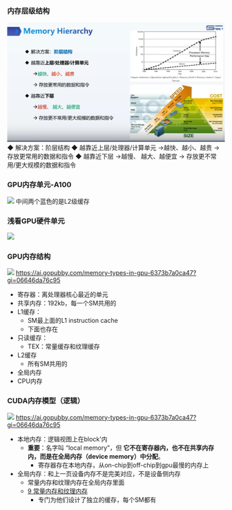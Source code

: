 ### 内存层级结构
![](asserts/Pasted%20image%2020250820095449.png)
◆ 解决方案：阶层结构 
◆ 越靠近上层/处理器/计算单元 →越快、越小、越贵 → 存放更常用的数据和指令 
◆ 越靠近下层 →越慢、 越大、越便宜 → 存放更不常用/更大规模的数据和指令
### GPU内存单元-A100
![](asserts/Pasted%20image%2020250813150954.png)
中间两个蓝色的是L2级缓存
### 浅看GPU硬件单元
![](asserts/Pasted%20image%2020250813151050.png)
### GPU内存结构
![](asserts/Pasted%20image%2020250813151212.png)
https://ai.gopubby.com/memory-types-in-gpu-6373b7a0ca47?gi=06646da76c95

- 寄存器：离处理器核心最近的单元
- 共享内存：192kb，每一个SM共用的
- L1缓存：
	- SM最上面的L1 instruction cache
	- 下面也存在
- 只读缓存：
	- TEX：常量缓存和纹理缓存
- L2缓存
	- 所有SM共用的
- 全局内存
- CPU内存
### CUDA内存模型（逻辑）
![](asserts/Pasted%20image%2020250813151737.png)
https://ai.gopubby.com/memory-types-in-gpu-6373b7a0ca47?gi=06646da76c95
- 本地内存：逻辑视图上在block'内
	- **重要**：名字叫 “local memory”，但 **它不在寄存器内，也不在共享内存内，而是在全局内存（device memory）中分配**。
		- 寄存器存在本地内存，从on-chip到off-chip到gpu最慢的内存上
- 全局内存：和上一页设备内存不是完美对应，不是设备侧内存
	- 常量内存和纹理内存在全局内存里面
	- [9 常量内存和纹理内存](../../../chatgpt/9%20常量内存和纹理内存.md)
		- 专门为他们设计了独立的缓存，每个SM都有

